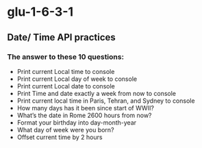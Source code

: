 # glu-1-6-3-1
## Date/ Time API practices 

### The answer to these 10 questions:
- Print current Local time to console
- Print current Local day of week to console
- Print current Local date to console
- Print Time and date exactly a week from now to console
- Print current local time in Paris, Tehran, and Sydney to console
- How many days has it been since start of WWII?
- What’s the date in Rome 2600 hours from now?
- Format your birthday into day-month-year
- What day of week were you born?
- Offset current time by 2 hours 
